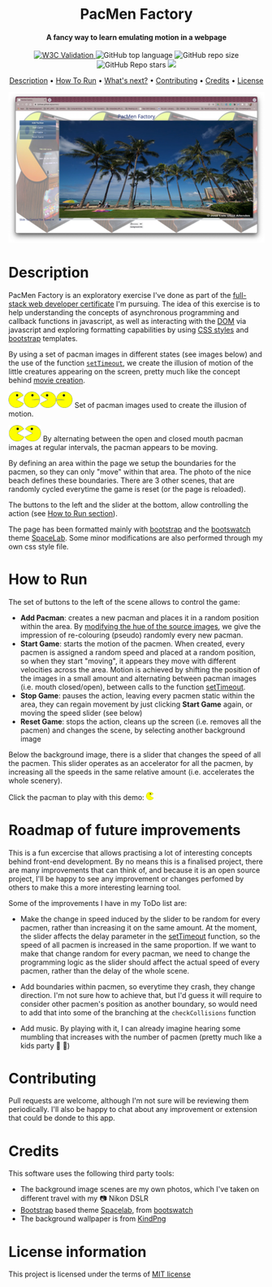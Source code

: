 
<h1 align="center">
  PacMen Factory
  <br>
</h1>
<h4 align="center">A fancy way to learn emulating motion in a webpage</h4>

<p align="center">
<a href="https://validator.nu/?doc=https://jlulloaa.github.io/pacmen">
<img alt="W3C Validation" src="https://img.shields.io/w3c-validation/html?logo=w3c&style=plastic&targetUrl=https%3A%2F%2Fjlulloaa.github.io%2Fpacmen">
</a>
  <img alt="GitHub top language" src="https://img.shields.io/github/languages/top/jlulloaa/pacmen?style=plastic">
  <img alt="GitHub repo size" src="https://img.shields.io/github/repo-size/jlulloaa/pacmen?color=yellow&style=plastic">
  <img alt="GitHub Repo stars" src="https://img.shields.io/github/stars/jlulloaa/pacmen?style=plastic">
  <a href="https://github.com/jlulloaa/pacmen/blob/main/LICENSE" target="_blank"> <img src="https://img.shields.io/github/license/jlulloaa/pacmen?style=plastic"></a>

</p>

<p align="center">
  <a href="#description">Description</a> •
  <!-- <a href="#file-manifest">Files</a> • -->
  <a href="#how-to-run">How To Run</a> •
  <a href="#roadmap-of-future-improvements">What's next?</a> •
  <a href="#contributing">Contributing</a> •
  <a href="#credits">Credits</a> •
  <a href="#license-information">License</a>
</p>

<img alt="Pacmen Screenshot" src="howto/screenshot.png">

# Description
PacMen Factory is an exploratory exercise I've done as part of the [full-stack web developer certificate](https://executive-ed.xpro.mit.edu/professional-certificate-coding) I'm pursuing. The idea of this exercise is to help understanding the concepts of asynchronous programming and callback functions in javascript, as well as interacting with the [DOM](https://developer.mozilla.org/en-US/docs/Web/API/Document_Object_Model) via javascript and exploring formatting capabilities by using [CSS styles](https://www.w3schools.com/html/html_css.asp) and [bootstrap](https://getbootstrap.com/) templates.

By using a set of pacman images in different states (see images below) and the use of the function [`setTimeout`](https://developer.mozilla.org/en-US/docs/Web/API/setTimeout), we create the illusion of motion of the little creatures appearing on the screen, pretty much like the concept behind [movie creation](https://en.wikipedia.org/wiki/Film).

<img alt="Pacmen 001" src="assets/img/PacMan1.png" height=32px><img alt="Pacmen 001" src="assets/img/PacMan2.png" height=32px><img alt="Pacmen 001" src="assets/img/PacMan3.png" height=32px><img alt="Pacmen 001" src="assets/img/PacMan4.png" height=32px>
Set of pacman images used to create the illusion of motion. 

<img alt="Pacmen Right" src="howto/Pacman01.gif" height=32px><img alt="Pacmen Left" src="howto/Pacman02.gif" height=32px> By alternating between the open and closed mouth pacman images at regular intervals, the pacman appears to be moving.

By defining an area within the page we setup the boundaries for the pacmen, so they can only "move" within that area. The photo of the nice beach defines these boundaries. There are 3 other scenes, that are randomly cycled everytime the game is reset (or the page is reloaded).

The buttons to the left and the slider at the bottom, allow controlling the action (see [How to Run section](#how-to-run)).

The page has been formatted mainly with [bootstrap](https://getbootstrap.com/) and the [bootswatch](https://bootswatch.com) theme [SpaceLab](https://bootswatch.com/spacelab/). Some minor modifications are also performed through my own css style file. 

# How to Run
The set of buttons to the left of the scene allows to control the game:
* **Add Pacman**: creates a new pacman and places it in a random position within the area. By [modifying the hue of the source images](https://developer.mozilla.org/en-US/docs/Web/CSS/filter), we give the impression of re-colouring (pseudo) randomly every new pacman.
* **Start Game**: starts the motion of the pacmen. When created, every pacmen is assigned a random speed and placed at a random position, so when they start "moving", it appears they move with different velocities across the area. Motion is achieved by shifting the position of the images in a small amount and alternating between pacman images (i.e. mouth closed/open), between calls to the function [setTimeout](https://developer.mozilla.org/en-US/docs/Web/API/setTimeout). 
* **Stop Game**: pauses the action, leaving every pacmen static within the area, they can regain movement by just clicking **Start Game** again, or moving the speed slider (see below)
* **Reset Game**: stops the action, cleans up the screen (i.e. removes all the pacmen) and changes the scene, by selecting another background image

Below the background image, there is a slider that changes the speed of all the pacmen. This slider operates as an accelerator for all the pacmen, by increasing all the speeds in the same relative amount (i.e. accelerates the whole scenery).

Click the pacman to play with this demo: <a href="https://jlulloaa.github.io/pacmen">  <img alt="Pacmen Right" src="assets/img/PacMan1.png" height=16px></a>

# Roadmap of future improvements
This is a fun excercise that allows practising a lot of interesting concepts behind front-end development.  By no means this is a finalised project, there are many improvements that can think of, and because it is an open source project, I'll be happy to see any improvement or changes perfomed by others to make this a more interesting learning tool.

Some of the improvements I have in my ToDo list are:
* Make the change in speed induced by the slider to be random for every pacmen, rather than increasing it on the same amount. At the moment, the slider affects the delay parameter in the [setTimeout](https://developer.mozilla.org/en-US/docs/Web/API/setTimeout) function, so the speed of all pacmen is increased in the same proportion. If we want to make that change random for every pacman, we need to change the programming logic as the slider should affect the actual speed of every pacmen, rather than the delay of the whole scene.

* Add boundaries within pacmen, so everytime they crash, they change direction. I'm not sure how to achieve that, but I'd guess it will require to consider other pacmen's position as another boundary, so would need to add that into some of the branching at the `checkCollisions` function

* Add music. By playing with it, I can already imagine hearing some mumbling that increases with the number of pacmen (pretty much like a kids party :rofl: :rofl:)
# Contributing
Pull requests are welcome, although I'm not sure will be reviewing them periodically. I'll also be happy to chat about any improvement or extension that could be donde to this app.

# Credits
This software uses the following third party tools:
* The background image scenes are my own photos, which I've taken on different travel with my :camera: Nikon DSLR
* [Bootstrap](https://getbootstrap.com/) based theme [Spacelab](https://bootswatch.com/spacelab/), from [bootswatch](https://bootswatch.com)
* The background wallpaper is from [KindPng](https://www.kindpng.com/imgv/ooJoxJ_baby-pacman-arcade-machine-hd-png-download/)

# License information
This project is licensed under the terms of <a href="https://github.com/jlulloaa/pacmen/blob/main/LICENSE" target="_blank"> MIT license </a>

